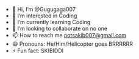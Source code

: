 - 👋 Hi, I’m @Gugugaga007
- 👀 I’m interested in Coding
- 🌱 I’m currently learning Coding
- 💞️ I’m looking to collaborate on no one 
- 📫 How to reach me notsakib007@gmail.com
- 😄 Pronouns: He/Him/Helicopter goes BRRRRRR
- ⚡ Fun fact: SKIBIDDI

<!---
Gugugaga007/Gugugaga007 is a ✨ special ✨ repository because its `README.md` (this file) appears on your GitHub profile.
You can click the Preview link to take a look at your changes.
--->
